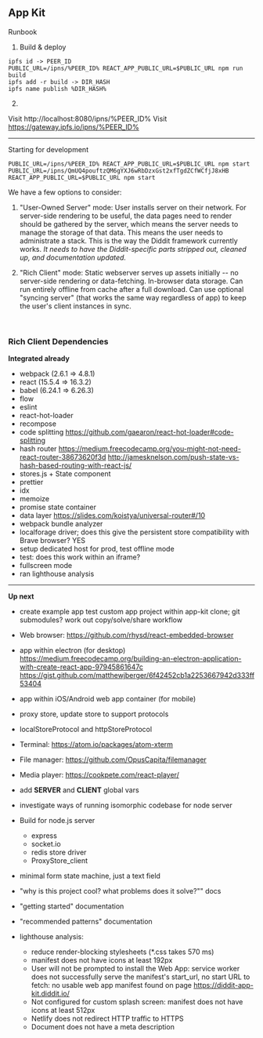 ## App Kit

Runbook

1.  Build & deploy

```
ipfs id -> PEER_ID
PUBLIC_URL=/ipns/%PEER_ID% REACT_APP_PUBLIC_URL=$PUBLIC_URL npm run build
ipfs add -r build -> DIR_HASH
ipfs name publish %DIR_HASH%
```

2.

Visit http://localhost:8080/ipns/%PEER_ID%
Visit https://gateway.ipfs.io/ipns/%PEER_ID%

---

Starting for development

```
PUBLIC_URL=/ipns/%PEER_ID% REACT_APP_PUBLIC_URL=$PUBLIC_URL npm start
PUBLIC_URL=/ipns/QmUQ4pouftzQM6gYXJ6wRbDzxGst2xfTgdZCfWCfjJ8xHB REACT_APP_PUBLIC_URL=$PUBLIC_URL npm start
```

We have a few options to consider:

1.  "User-Owned Server" mode: User installs server on their network. For server-side rendering to be useful, the data pages need to render should be gathered by the server, which means the server needs to manage the storage of that data. This means the user needs to administrate a stack. This is the way the Diddit framework currently works. _It needs to have the Diddit-specific parts stripped out, cleaned up, and documentation updated._

2.  "Rich Client" mode: Static webserver serves up assets initially -- no server-side rendering or data-fetching. In-browser data storage. Can run entirely offline from cache after a full download. Can use optional "syncing server" (that works the same way regardless of app) to keep the user's client instances in sync.

​

### Rich Client Dependencies

**Integrated already**

- webpack (2.6.1 => 4.8.1)
- react (15.5.4 => 16.3.2)
- babel (6.24.1 => 6.26.3)
- flow
- eslint
- react-hot-loader
- recompose
- code splitting
  https://github.com/gaearon/react-hot-loader#code-splitting
- hash router
  https://medium.freecodecamp.org/you-might-not-need-react-router-38673620f3d
  http://jamesknelson.com/push-state-vs-hash-based-routing-with-react-js/
- stores.js + State component
- prettier
- idx
- memoize
- promise state container
- data layer
  https://slides.com/koistya/universal-router#/10
- webpack bundle analyzer
- localforage driver; does this give the persistent store compatibility with Brave browser? YES
- setup dedicated host for prod, test offline mode
- test: does this work within an iframe?
- fullscreen mode
- ran lighthouse analysis

---

**Up next**

- create example app
  test custom app project within app-kit clone; git submodules? work out copy/solve/share workflow
- Web browser: https://github.com/rhysd/react-embedded-browser

- app within electron (for desktop)
  https://medium.freecodecamp.org/building-an-electron-application-with-create-react-app-97945861647c
  https://gist.github.com/matthewjberger/6f42452cb1a2253667942d333ff53404
- app within iOS/Android web app container (for mobile)

* proxy store, update store to support protocols
* localStoreProtocol and httpStoreProtocol

* Terminal: https://atom.io/packages/atom-xterm
* File manager: https://github.com/OpusCapita/filemanager
* Media player: https://cookpete.com/react-player/

* add **SERVER** and **CLIENT** global vars
* investigate ways of running isomorphic codebase for node server
* Build for node.js server
  - express
  - socket.io
  - redis store driver
  - ProxyStore_client
* minimal form state machine, just a text field
* "why is this project cool? what problems does it solve?"" docs
* "getting started" documentation
* "recommended patterns" documentation

* lighthouse analysis:
  - reduce render-blocking stylesheets (\*.css takes 570 ms)
  - manifest does not have icons at least 192px
  - User will not be prompted to install the Web App: service worker does not successfully serve the manifest's start_url, no start URL to fetch: no usable web app manifest found on page https://diddit-app-kit.diddit.io/
  - Not configured for custom splash screen: manifest does not have icons at least 512px
  - Netlify does not redirect HTTP traffic to HTTPS
  - Document does not have a meta description
